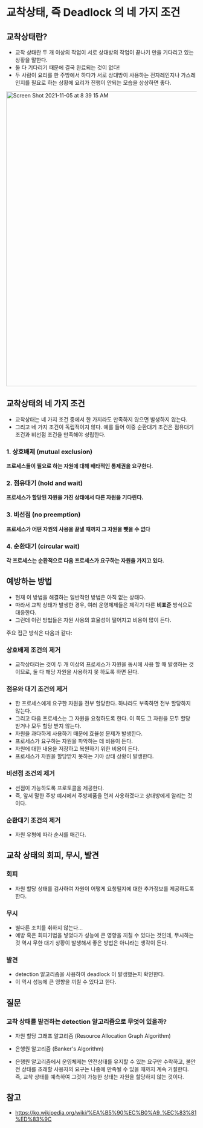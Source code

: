 # 교착상태, 즉 Deadlock 의 네 가지 조건

## 교착상태란?
* 교착 상태란 두 개 이상의 작업이 서로 상대방의 작업이 끝나기 만을 기다리고 있는 상황을 말한다.
* 둘 다 기다리기 때문에 결국 완료되는 것이 없다!
* 두 사람이 요리를 한 주방에서 하다가 서로 상대방이 사용하는 전자레인지나 가스레인지를 필요로 하는 상황에 요리가 진행이 안되는 모습을 상상하면 좋다.

<img width="779" alt="Screen Shot 2021-11-05 at 8 39 15 AM" src="https://user-images.githubusercontent.com/48251668/140434891-e2d3e2a3-63a5-436e-9a0a-c8212eb11fef.png">

## 교착상태의 네 가지 조건
* 교착상태는 네 가지 조건 중에서 한 가지라도 만족하지 않으면 발생하지 않는다.
* 그리고 네 가지 조건이 독립적이지 않다. 예를 들어 이중 순환대기 조건은 점유대기 조건과 비선점 조건을 만족해야 성립한다.

### 1. 상호배제 (mutual exclusion)
**프로세스들이 필요로 하는 자원에 대해 배타적인 통제권을 요구한다.**
### 2. 점유대기 (hold and wait)
**프로세스가 할당된 자원을 가진 상태에서 다른 자원을 기다린다.**
### 3. 비선점 (no preemption)
**프로세스가 어떤 자원의 사용을 끝낼 때까지 그 자원을 뺏을 수 없다**
### 4. 순환대기 (circular wait)
**각 프로세스는 순환적으로 다음 프로세스가 요구하는 자원을 가지고 있다.**

## 예방하는 방법
* 현재 이 방법을 해결하는 일반적인 방법은 아직 없는 상태다.
* 따라서 교착 상태가 발생한 경우, 여러 운영체제들은 제각기 다른 **비표준** 방식으로 대응한다.
* 그런데 이런 방법들은 자원 사용의 효율성이 떨어지고 비용이 많이 든다.

주요 접근 방식은 다음과 같다:

### 상호배제 조건의 제거
* 교착상태라는 것이 두 개 이상의 프로세스가 자원을 동시에 사용 할 때 발생하는 것이므로, 둘 다 해당 자원을 사용하지 못 하도록 하면 된다.
### 점유와 대기 조건의 제거
* 한 프로세스에게 요구한 자원을 전부 할당한다. 하나라도 부족하면 전부 할당하지 않는다.
* 그리고 다음 프로세스는 그 자원을 요청하도록 한다. 이 쪽도 그 자원을 모두 할당 받거나 모두 할당 받지 않는다.
* 자원을 과다하게 사용하기 때문에 효율성 문제가 발생한다.
* 프로세스가 요구하는 자원을 파악하는 데 비용이 든다.
* 자원에 대한 내용을 저장하고 복원하기 위한 비용이 든다.
* 프로세스가 자원을 할당받지 못하는 기아 상태 상황이 발생한다.
### 비선점 조건의 제거
* 선점이 가능하도록 프로토콜을 제공한다.
* 즉, 앞서 말한 주방 예시에서 주방제품을 먼저 사용하겠다고 상대방에게 알리는 것이다.
### 순환대기 조건의 제거
* 자원 유형에 따라 순서를 매긴다.

## 교착 상태의 회피, 무시, 발견
### 회피
* 자원 할당 상태를 검사하여 자원이 어떻게 요청될지에 대한 추가정보를 제공하도록 한다.
### 무시
* 별다른 조치를 취하지 않는다...
* 예방 혹은 회피기법을 넣었다가 성능에 큰 영향을 끼칠 수 있다는 것인데, 무시하는 것 역시 무한 대기 상황이 발생해서 좋은 방법은 아니라는 생각이 든다.
### 발견
* detection 알고리즘을 사용하여 deadlock 이 발생했는지 확인한다.
* 이 역시 성능에 큰 영향을 끼칠 수 있다고 한다.

## 질문
### 교착 상태를 발견하는 detection 알고리즘으로 무엇이 있을까?
* 자원 할당 그래프 알고리즘 (Resource Allocation Graph Algorithm)
* 은행원 알고리즘 (Banker's Algorithm)

* 은행원 알고리즘에서 운영체제는 안전상태를 유지할 수 있는 요구만 수락하고, 불안전 상태를 초래할 사용자의 요구는 나중에 만족될 수 있을 때까지 계속 거절한다. 즉, 교착 상태를 예측하여 그것이 가능한 상태는 자원을 할당하지 않는 것이다.

## 참고
* https://ko.wikipedia.org/wiki/%EA%B5%90%EC%B0%A9_%EC%83%81%ED%83%9C
